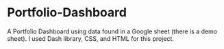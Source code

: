 # Portfolio-Dashboard
A Portfolio Dashboard using data found in a Google sheet (there is a demo sheet). I used Dash library, CSS, and HTML for this project.
